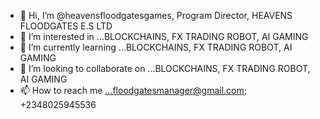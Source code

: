 - 👋 Hi, I’m @heavensfloodgatesgames, Program Director, HEAVENS FLOODGATES E.S LTD
- 👀 I’m interested in ...BLOCKCHAINS, FX TRADING ROBOT, AI GAMING  
- 🌱 I’m currently learning ...BLOCKCHAINS, FX TRADING ROBOT, AI GAMING
- 💞️ I’m looking to collaborate on ...BLOCKCHAINS, FX TRADING ROBOT, AI GAMING
- 📫 How to reach me ...floodgatesmanager@gmail.com; +2348025945536

<!---
heavensfloodgatesgames/heavensfloodgatesgames is a ✨ special ✨ repository because its `README.md` (this file) appears on your GitHub profile.
You can click the Preview link to take a look at your changes.
--->
